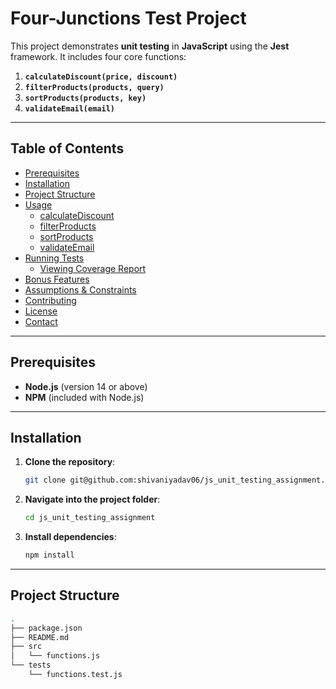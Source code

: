 # Four-Junctions Test Project

This project demonstrates **unit testing** in **JavaScript** using the **Jest** framework. It includes four core functions:

1. **`calculateDiscount(price, discount)`**  
2. **`filterProducts(products, query)`**  
3. **`sortProducts(products, key)`**  
4. **`validateEmail(email)`**  

---

## Table of Contents
- [Prerequisites](#prerequisites)
- [Installation](#installation)
- [Project Structure](#project-structure)
- [Usage](#usage)
  - [calculateDiscount](#calculatediscountprice-discount)
  - [filterProducts](#filterproductsproducts-query)
  - [sortProducts](#sortproductsproducts-key)
  - [validateEmail](#validateemailemail)
- [Running Tests](#running-tests)
  - [Viewing Coverage Report](#viewing-coverage-report)
- [Bonus Features](#bonus-features)
- [Assumptions & Constraints](#assumptions--constraints)
- [Contributing](#contributing)
- [License](#license)
- [Contact](#contact)

---

## Prerequisites
- **Node.js** (version 14 or above)
- **NPM** (included with Node.js)

---

## Installation

1. **Clone the repository**:
    ```bash
    git clone git@github.com:shivaniyadav06/js_unit_testing_assignment.git
    ```

2. **Navigate into the project folder**:
    ```bash
    cd js_unit_testing_assignment
    ```

3. **Install dependencies**:
    ```bash
    npm install
    ```

---

## Project Structure

```bash
.
├── package.json
├── README.md
├── src
│   └── functions.js
└── tests
    └── functions.test.js
